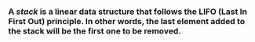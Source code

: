 ### A ***stack*** is a linear data structure that follows the LIFO (Last In First Out) principle. In other words, the last element added to the stack will be the first one to be removed. 
